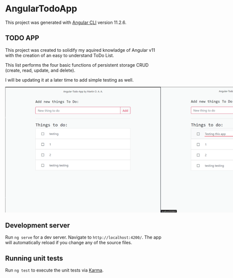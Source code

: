 # AngularTodoApp

This project was generated with [Angular CLI](https://github.com/angular/angular-cli) version 11.2.6.


## TODO APP

This project was created to solidify my aquired knowladge of Angular v11 with the creation of an easy to understand ToDo List.

This list performs the four basic functions of persistent storage CRUD (create, read, update, and delete).

I will be updating it at a later time to add simple testing as well.

<div style="display:flex;">
  <img src="https://github.com/Martin-Alvarado-A/Angular-Todo-App/blob/main/src/assets/ToDoApp1.PNG" alt="ToDo App Create" width="500">

  <img src="https://github.com/Martin-Alvarado-A/Angular-Todo-App/blob/main/src/assets/ToDoApp2.PNG" alt="ToDo App Update" width="500">

  <img src="https://github.com/Martin-Alvarado-A/Angular-Todo-App/blob/main/src/assets/ToDoApp3.PNG" alt="ToDo App Check Done" width="500">
</div>


## Development server

Run `ng serve` for a dev server. Navigate to `http://localhost:4200/`. The app will automatically reload if you change any of the source files.

## Running unit tests

Run `ng test` to execute the unit tests via [Karma](https://karma-runner.github.io).
